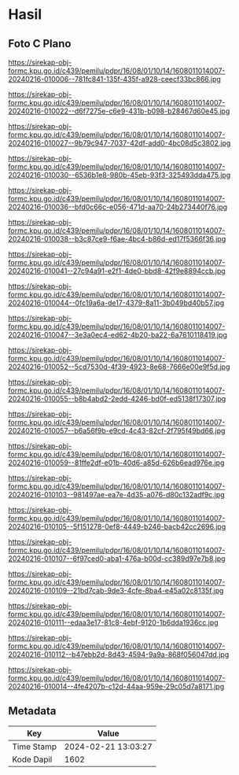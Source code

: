 # Hasil

## Foto C Plano

https://sirekap-obj-formc.kpu.go.id/c439/pemilu/pdpr/16/08/01/10/14/1608011014007-20240216-010006--781fc841-135f-435f-a928-ceecf33bc866.jpg

https://sirekap-obj-formc.kpu.go.id/c439/pemilu/pdpr/16/08/01/10/14/1608011014007-20240216-010022--d6f7275e-c6e9-431b-b098-b28467d60e45.jpg

https://sirekap-obj-formc.kpu.go.id/c439/pemilu/pdpr/16/08/01/10/14/1608011014007-20240216-010027--9b79c947-7037-42df-add0-4bc08d5c3802.jpg

https://sirekap-obj-formc.kpu.go.id/c439/pemilu/pdpr/16/08/01/10/14/1608011014007-20240216-010030--6536b1e8-980b-45eb-93f3-325493dda475.jpg

https://sirekap-obj-formc.kpu.go.id/c439/pemilu/pdpr/16/08/01/10/14/1608011014007-20240216-010036--bfd0c66c-e056-471d-aa70-24b273440f76.jpg

https://sirekap-obj-formc.kpu.go.id/c439/pemilu/pdpr/16/08/01/10/14/1608011014007-20240216-010038--b3c87ce9-f6ae-4bc4-b86d-ed17f5366f36.jpg

https://sirekap-obj-formc.kpu.go.id/c439/pemilu/pdpr/16/08/01/10/14/1608011014007-20240216-010041--27c94a91-e2f1-4de0-bbd8-42f9e8894ccb.jpg

https://sirekap-obj-formc.kpu.go.id/c439/pemilu/pdpr/16/08/01/10/14/1608011014007-20240216-010044--0fc19a6a-de17-4379-8a11-3b049bd40b57.jpg

https://sirekap-obj-formc.kpu.go.id/c439/pemilu/pdpr/16/08/01/10/14/1608011014007-20240216-010047--3e3a0ec4-ed62-4b20-ba22-6a7610118419.jpg

https://sirekap-obj-formc.kpu.go.id/c439/pemilu/pdpr/16/08/01/10/14/1608011014007-20240216-010052--5cd7530d-4f39-4923-8e68-7666e00e9f5d.jpg

https://sirekap-obj-formc.kpu.go.id/c439/pemilu/pdpr/16/08/01/10/14/1608011014007-20240216-010055--b8b4abd2-2edd-4246-bd0f-ed5138f17307.jpg

https://sirekap-obj-formc.kpu.go.id/c439/pemilu/pdpr/16/08/01/10/14/1608011014007-20240216-010057--b6a56f9b-e9cd-4c43-82cf-2f795f49bd66.jpg

https://sirekap-obj-formc.kpu.go.id/c439/pemilu/pdpr/16/08/01/10/14/1608011014007-20240216-010059--81ffe2df-e01b-40d6-a85d-626b6ead976e.jpg

https://sirekap-obj-formc.kpu.go.id/c439/pemilu/pdpr/16/08/01/10/14/1608011014007-20240216-010103--981497ae-ea7e-4d35-a076-d80c132adf9c.jpg

https://sirekap-obj-formc.kpu.go.id/c439/pemilu/pdpr/16/08/01/10/14/1608011014007-20240216-010105--5f151278-0ef8-4449-b246-bacb42cc2696.jpg

https://sirekap-obj-formc.kpu.go.id/c439/pemilu/pdpr/16/08/01/10/14/1608011014007-20240216-010107--6f97ced0-aba1-476a-b00d-cc389d97e7b8.jpg

https://sirekap-obj-formc.kpu.go.id/c439/pemilu/pdpr/16/08/01/10/14/1608011014007-20240216-010109--21bd7cab-9de3-4cfe-8ba4-e45a02c8135f.jpg

https://sirekap-obj-formc.kpu.go.id/c439/pemilu/pdpr/16/08/01/10/14/1608011014007-20240216-010111--edaa3e17-81c8-4ebf-9120-1b6dda1936cc.jpg

https://sirekap-obj-formc.kpu.go.id/c439/pemilu/pdpr/16/08/01/10/14/1608011014007-20240216-010112--b47ebb2d-8d43-4594-9a9a-868f056047dd.jpg

https://sirekap-obj-formc.kpu.go.id/c439/pemilu/pdpr/16/08/01/10/14/1608011014007-20240216-010014--4fe4207b-c12d-44aa-959e-29c05d7a8171.jpg


## Metadata

| Key        | Value               |
| ---------- | ------------------- |
| Time Stamp | 2024-02-21 13:03:27 |
| Kode Dapil | 1602                |



